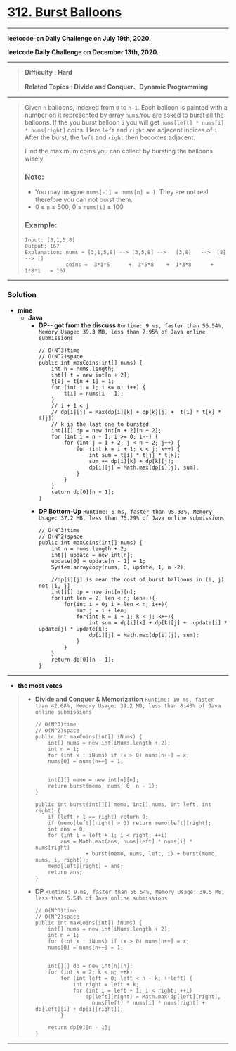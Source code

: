 # [312. Burst Balloons](https://leetcode.com/problems/burst-balloons/)

---

**leetcode-cn Daily Challenge on July 19th, 2020.**

**leetcode Daily Challenge on December 13th, 2020.**

---

> **Difficulty** : **Hard**
>
> **Related Topics** : **Divide and Conquer**、**Dynamic Programming**

---

> Given `n` balloons, indexed from `0` to `n-1`. Each balloon is painted with a number on it represented by array `nums`.You are asked to burst all the balloons. If the you burst balloon `i` you will get `nums[left] * nums[i] * nums[right]` coins. Here `left` and `right` are adjacent indices of `i`. After the burst, the `left` and `right` then becomes adjacent.
>
> Find the maximum coins you can collect by bursting the balloons wisely.
>
> ### Note:
> * You may imagine `nums[-1] = nums[n] = 1`. They are not real therefore you can not burst them.
> * 0 ≤ `n` ≤ 500, 0 ≤ `nums[i]` ≤ 100
>
>
> ### Example:
> ```
> Input: [3,1,5,8]
> Output: 167
> Explanation: nums = [3,1,5,8] --> [3,5,8] -->   [3,8]   -->  [8]  --> []
>              coins =  3*1*5      +  3*5*8    +  1*3*8      + 1*8*1   = 167
> ```

---

### Solution
* **mine**
  * **Java**
    * **DP-- got from the discuss** `Runtime: 9 ms, faster than 56.54%, Memory Usage: 39.3 MB, less than 7.95% of Java online submissions`
      ```
      // O(N^3)time
      // O(N^2)space
      public int maxCoins(int[] nums) {
          int n = nums.length;
          int[] t = new int[n + 2];
          t[0] = t[n + 1] = 1;
          for (int i = 1; i <= n; i++) {
              t[i] = nums[i - 1];
          }
          // i + 1 < j
          // dp[i][j] = Max(dp[i][k] + dp[k][j] +  t[i] * t[k] * t[j])
          // k is the last one to bursted
          int[][] dp = new int[n + 2][n + 2];
          for (int i = n - 1; i >= 0; i--) {
              for (int j = i + 2; j < n + 2; j++) {
                  for (int k = i + 1; k < j; k++) {
                      int sum = t[i] * t[j] * t[k];
                      sum += dp[i][k] + dp[k][j];
                      dp[i][j] = Math.max(dp[i][j], sum);
                  }
              }
          }
          return dp[0][n + 1];
      }
      ```
    * **DP Bottom-Up** `Runtime: 6 ms, faster than 95.33%, Memory Usage: 37.2 MB, less than 75.29% of Java online submissions`
      ```
      // O(N^3)time
      // O(N^2)space
      public int maxCoins(int[] nums) {
          int n = nums.length + 2;
          int[] update = new int[n];
          update[0] = update[n - 1] = 1;
          System.arraycopy(nums, 0, update, 1, n -2);

          //dp[i][j] is mean the cost of burst balloons in (i, j) not [i, j]
          int[][] dp = new int[n][n];
          for(int len = 2; len < n; len++){
              for(int i = 0; i + len < n; i++){
                  int j = i + len;
                  for(int k = i + 1; k < j; k++){
                      int sum = dp[i][k] + dp[k][j] +  update[i] * update[j] * update[k];
                      dp[i][j] = Math.max(dp[i][j], sum);
                  }
              }
          }
          return dp[0][n - 1];
      }
      ```

---

* **the most votes**
>   * **Divide and Conquer & Memorization** `Runtime: 10 ms, faster than 42.68%, Memory Usage: 39.2 MB, less than 8.43% of Java online submissions`
>     ```
>     // O(N^3)time
>     // O(N^2)space
>     public int maxCoins(int[] iNums) {
>         int[] nums = new int[iNums.length + 2];
>         int n = 1;
>         for (int x : iNums) if (x > 0) nums[n++] = x;
>         nums[0] = nums[n++] = 1;
> 
> 
>         int[][] memo = new int[n][n];
>         return burst(memo, nums, 0, n - 1);
>     }
> 
>     public int burst(int[][] memo, int[] nums, int left, int right) {
>         if (left + 1 == right) return 0;
>         if (memo[left][right] > 0) return memo[left][right];
>         int ans = 0;
>         for (int i = left + 1; i < right; ++i)
>             ans = Math.max(ans, nums[left] * nums[i] * nums[right]
>                     + burst(memo, nums, left, i) + burst(memo, nums, i, right));
>         memo[left][right] = ans;
>         return ans;
>     }
>     ```
> 
>   * **DP** `Runtime: 9 ms, faster than 56.54%, Memory Usage: 39.5 MB, less than 5.54% of Java online submissions`
>     ```
>     // O(N^3)time
>     // O(N^2)space
>     public int maxCoins(int[] iNums) {
>         int[] nums = new int[iNums.length + 2];
>         int n = 1;
>         for (int x : iNums) if (x > 0) nums[n++] = x;
>         nums[0] = nums[n++] = 1;
> 
> 
>         int[][] dp = new int[n][n];
>         for (int k = 2; k < n; ++k)
>             for (int left = 0; left < n - k; ++left) {
>                 int right = left + k;
>                 for (int i = left + 1; i < right; ++i)
>                     dp[left][right] = Math.max(dp[left][right],
>                       nums[left] * nums[i] * nums[right] + dp[left][i] + dp[i][right]);
>             }
> 
>         return dp[0][n - 1];
>     }
>     ```


---
